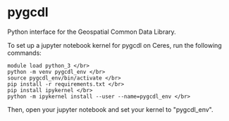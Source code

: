 # pygcdl

Python interface for the Geospatial Common Data Library.

To set up a jupyter notebook kernel for pygcdl on Ceres, run the following commands:

```
module load python_3 </br>
python -m venv pygcdl_env </br>
source pygcdl_env/bin/activate </br>
pip install -r requirements.txt </br>
pip install ipykernel </br>
python -m ipykernel install --user --name=pygcdl_env </br>
```
Then, open your jupyter notebook and set your kernel to "pygcdl_env".
